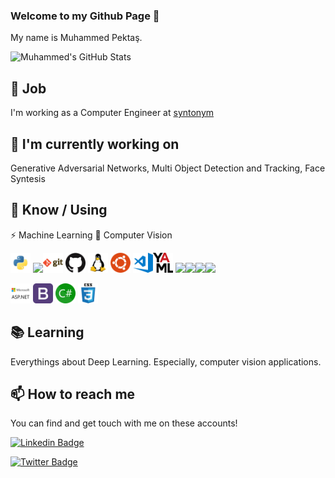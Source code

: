 ### Welcome to my Github Page 👋

My name is Muhammed Pektaş.

![Muhammed's GitHub Stats](https://github-readme-stats.vercel.app/api?username=mhmddpkts&show_icons=true)

## 💼 Job

I'm working as a Computer Engineer at [syntonym](https://syntonym.com/)


## 🔭 I'm currently working on

Generative Adversarial Networks, Multi Object Detection and Tracking, Face Syntesis

## 🧠 Know / Using

⚡  Machine Learning
🔭 Computer Vision

<img src="https://raw.githubusercontent.com/github/explore/80688e429a7d4ef2fca1e82350fe8e3517d3494d/topics/python/python.png" height="32" /> <img
src="https://raw.githubusercontent.com/pytorch/pytorch/master/docs/source/_static/img/pytorch-logo-dark.png" height="28" /><img src="https://github.com/github/explore/blob/master/topics/git/git.png?raw=true" height="32" /> <img src="https://github.com/github/explore/blob/master/topics/github/github.png?raw=true" height="32" /> <img src="https://github.com/github/explore/blob/master/topics/linux/linux.png?raw=true" height="32" /> <img src="https://github.com/github/explore/blob/master/topics/ubuntu/ubuntu.png?raw=true" height="32" /> <img src="https://github.com/github/explore/blob/master/topics/visual-studio-code/visual-studio-code.png?raw=true" height="32" /><img src="https://github.com/github/explore/blob/master/topics/yaml/yaml.png?raw=true" height="32" /> <img 
src="https://makdos.blog/media/paylasimaj/Python-pip-logo.png" height="32" /><img
src="https://resources.jetbrains.com/storage/products/pycharm/img/meta/pycharm_logo_300x300.png" height="32" /><img
src="https://upload.wikimedia.org/wikipedia/commons/thumb/7/7e/Spyder_logo.svg/1024px-Spyder_logo.svg.png" height="32" /><img
src="https://docs.conda.io/en/latest/_images/conda_logo.svg" height="32" />


<img 
src="https://github.com/github/explore/blob/master/topics/aspnet/aspnet.png?raw=true" height="32" /> <img
src="https://github.com/github/explore/blob/master/topics/bootstrap/bootstrap.png?raw=true" height="32" /> <img src="https://github.com/github/explore/blob/master/topics/csharp/csharp.png?raw=true" height="32" /> <img src="https://github.com/github/explore/blob/master/topics/css/css.png?raw=true" height="32" />

## 📚 Learning

Everythings about Deep Learning. Especially,  computer vision applications.

## 📫 How to reach me

You can find and get touch with me on these accounts!

[![Linkedin Badge](https://img.shields.io/badge/mhmdpkts-follow%20on%20linkedin-blue?style=for-the-badge&logo=linkedin)](https://www.linkedin.com/in/mhmdpkts/)

[![Twitter Badge](https://img.shields.io/badge/@mhmdpkts-follow%20on%20twitter-blue?style=for-the-badge&logo=twitter)](https://twitter.com/mhmdpkts)

